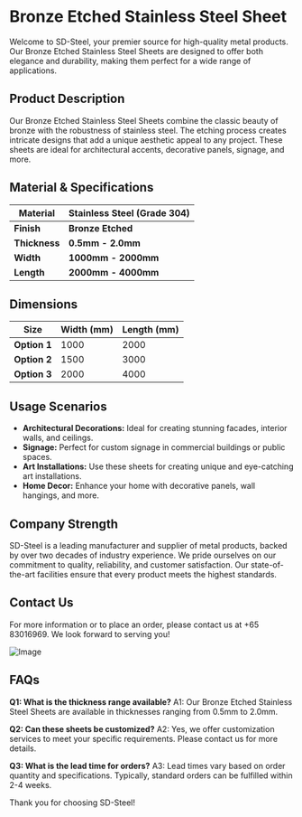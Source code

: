 # Bronze Etched Stainless Steel Sheet

Welcome to SD-Steel, your premier source for high-quality metal products. Our Bronze Etched Stainless Steel Sheets are designed to offer both elegance and durability, making them perfect for a wide range of applications.

## Product Description
Our Bronze Etched Stainless Steel Sheets combine the classic beauty of bronze with the robustness of stainless steel. The etching process creates intricate designs that add a unique aesthetic appeal to any project. These sheets are ideal for architectural accents, decorative panels, signage, and more.

## Material & Specifications
| **Material** | **Stainless Steel (Grade 304)** |
|--------------|----------------------------------|
| **Finish**   | **Bronze Etched**                |
| **Thickness**| **0.5mm - 2.0mm**                |
| **Width**    | **1000mm - 2000mm**              |
| **Length**   | **2000mm - 4000mm**              |

## Dimensions
| **Size**      | **Width (mm)** | **Length (mm)** |
|---------------|----------------|-----------------|
| **Option 1**  | 1000           | 2000            |
| **Option 2**  | 1500           | 3000            |
| **Option 3**  | 2000           | 4000            |

## Usage Scenarios
- **Architectural Decorations:** Ideal for creating stunning facades, interior walls, and ceilings.
- **Signage:** Perfect for custom signage in commercial buildings or public spaces.
- **Art Installations:** Use these sheets for creating unique and eye-catching art installations.
- **Home Decor:** Enhance your home with decorative panels, wall hangings, and more.

## Company Strength
SD-Steel is a leading manufacturer and supplier of metal products, backed by over two decades of industry experience. We pride ourselves on our commitment to quality, reliability, and customer satisfaction. Our state-of-the-art facilities ensure that every product meets the highest standards.

## Contact Us
For more information or to place an order, please contact us at +65 83016969. We look forward to serving you!

![Image](https://github.com/user-attachments/assets/2567258e-e124-4816-932d-1809bd27ef0b)

## FAQs
**Q1: What is the thickness range available?**
A1: Our Bronze Etched Stainless Steel Sheets are available in thicknesses ranging from 0.5mm to 2.0mm.

**Q2: Can these sheets be customized?**
A2: Yes, we offer customization services to meet your specific requirements. Please contact us for more details.

**Q3: What is the lead time for orders?**
A3: Lead times vary based on order quantity and specifications. Typically, standard orders can be fulfilled within 2-4 weeks.

Thank you for choosing SD-Steel!